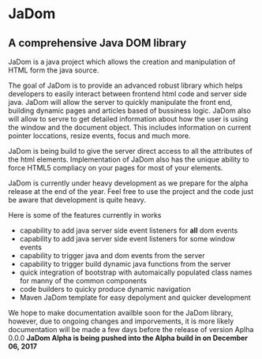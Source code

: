# JaDom

## A comprehensive Java DOM library

JaDom is a java project which allows the creation and manipulation of HTML form the java source. 

The goal of JaDom is to provide an advanced robust library which helps developers to easily interact between frontend html code and server side java.  JaDom will allow the server to quickly manipulate the front end, building dynamic pages and articles based of bussiness logic. JaDom also will allow to servre to get detailed information about how the user is using the window and the document object. This includes information on current pointer loccations, resize events, focus and much more.

JaDom is being build to give the server direct access to all the attributes of the html elements. Implementation of JaDom also has the unique ability to force HTML5 compliacy on your pages for most of your elements.

JaDom is currently under heavy development as we prepare for the alpha release at the end of the year. Feel free to use the project and the code just be aware that development is quite heavy.

Here is some of the features currently  in works

 - capability to add java server side event listeners for <b>all</b> dom events
 - capability to add java server side event listeners for some window events
 - capability to trigger java and dom events from the server
 - capability to trigger build dynamic java functions from the server
 - quick integration of bootstrap with automaically populated class names for manny of the common components
 - code builders to quicky produce dynamic navigation
 - Maven JaDom template for easy depolyment and quicker development
 
 We hope to make documentation availble soon for the JaDom library, however, due to ongoing changes and imporvements, it is more likely documentation will be made a few days before the release of version Aplha 0.0.0
 <b>JaDom Alpha is being pushed into the Alpha build in on December 06, 2017</b>
